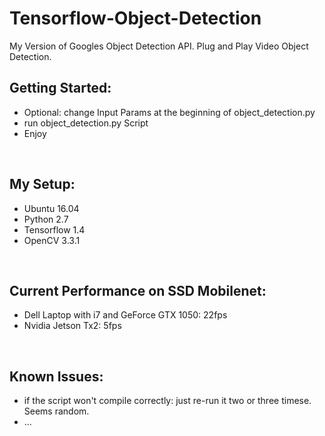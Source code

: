 # Tensorflow-Object-Detection
My Version of Googles Object Detection API. Plug and Play Video Object Detection.
<br />

## Getting Started:  
- Optional: change Input Params at the beginning of object_detection.py
- run object_detection.py Script  <br />
- Enjoy
<br />

## My Setup:
- Ubuntu 16.04
- Python 2.7
- Tensorflow 1.4
- OpenCV 3.3.1
 <br />

## Current Performance on SSD Mobilenet:
- Dell Laptop with i7 and GeForce GTX 1050: 22fps
- Nvidia Jetson Tx2: 5fps
 <br />

## Known Issues:
- if the script won't compile correctly: just re-run it two or three timese. Seems random.
- ...
